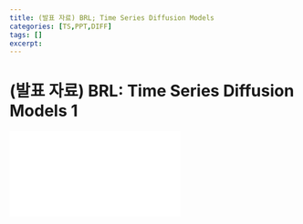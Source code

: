 ```yaml
---
title: (발표 자료) BRL; Time Series Diffusion Models
categories: [TS,PPT,DIFF]
tags: []
excerpt: 
---
```


<script src="https://cdn.mathjax.org/mathjax/latest/MathJax.js?config=TeX-AMS-MML_HTMLorMML" type="text/javascript"></script>
# (발표 자료) BRL: Time Series Diffusion Models 1

<embed src="/assets/pdf/brl_diffusion1.pdf" ddtype="application/pdf" />